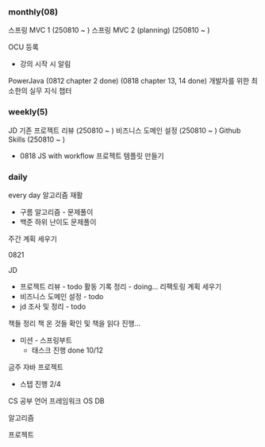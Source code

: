 ### monthly(08)

스프링 MVC 1 (250810 ~ )
스프링 MVC 2 (planning) (250810 ~ )

OCU 등록
- 강의 시작 시 알림

PowerJava
(0812 chapter 2 done)
(0818 chapter 13, 14 done)
개발자를 위한 최소한의 실무 지식 챕터

### weekly(5)
JD
기존 프로젝트 리뷰 (250810 ~ )
비즈니스 도메인 설정 (250810 ~ )
Github Skills (250810 ~ )
- 0818 JS with workflow
프로젝트 템플릿 만들기

### daily
every day
알고리즘 재활
- 구름 알고리즘 - 문제풀이
- 백준 하위 난이도 문제풀이

주간 계획 세우기

0821

JD
- 프로젝트 리뷰 - todo
  활동 기록 정리 - doing...
  리팩토링 계획 세우기
- 비즈니스 도메인 설정 - todo
- jd 조사 및 정리 - todo

책들 정리
책 온 것들 확인 및 책을 읽다 진행...

- 미션 - 스프링부트
	- 태스크 진행 done 10/12

금주 자바 프로젝트
- 스텝 진행 2/4

CS 공부
언어
프레임워크
OS
DB

알고리즘

프로젝트


